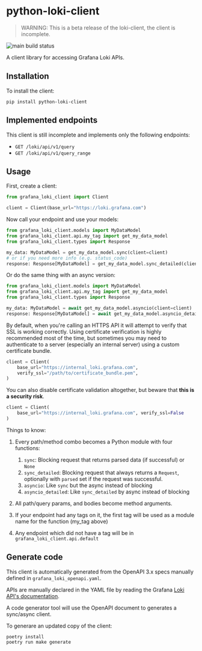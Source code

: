 # python-loki-client

> WARNING: This is a beta release of the loki-client, the client is incomplete.

![main build status](https://github.com/expobrain/python-loki-client/actions/workflows/main.yml/badge.svg?branch=main)

A client library for accessing Grafana Loki APIs.

## Installation

To install the client:

```shell
pip install python-loki-client
```

## Implemented endpoints

This client is still incomplete and implements only the following endpoints:

- `GET /loki/api/v1/query`
- `GET /loki/api/v1/query_range`

## Usage

First, create a client:

```python
from grafana_loki_client import Client

client = Client(base_url="https://loki.grafana.com")
```

Now call your endpoint and use your models:

```python
from grafana_loki_client.models import MyDataModel
from grafana_loki_client.api.my_tag import get_my_data_model
from grafana_loki_client.types import Response

my_data: MyDataModel = get_my_data_model.sync(client=client)
# or if you need more info (e.g. status_code)
response: Response[MyDataModel] = get_my_data_model.sync_detailed(client=client)
```

Or do the same thing with an async version:

```python
from grafana_loki_client.models import MyDataModel
from grafana_loki_client.api.my_tag import get_my_data_model
from grafana_loki_client.types import Response

my_data: MyDataModel = await get_my_data_model.asyncio(client=client)
response: Response[MyDataModel] = await get_my_data_model.asyncio_detailed(client=client)
```

By default, when you're calling an HTTPS API it will attempt to verify that SSL is working correctly. Using certificate verification is highly recommended most of the time, but sometimes you may need to authenticate to a server (especially an internal server) using a custom certificate bundle.

```python
client = Client(
    base_url="https://internal_loki.grafana.com",
    verify_ssl="/path/to/certificate_bundle.pem",
)
```

You can also disable certificate validation altogether, but beware that **this is a security risk**.

```python
client = Client(
    base_url="https://internal_loki.grafana.com", verify_ssl=False
)
```

Things to know:

1. Every path/method combo becomes a Python module with four functions:

   1. `sync`: Blocking request that returns parsed data (if successful) or `None`
   1. `sync_detailed`: Blocking request that always returns a `Request`, optionally with `parsed` set if the request was successful.
   1. `asyncio`: Like `sync` but the async instead of blocking
   1. `asyncio_detailed`: Like `sync_detailed` by async instead of blocking

1. All path/query params, and bodies become method arguments.
1. If your endpoint had any tags on it, the first tag will be used as a module name for the function (my_tag above)
1. Any endpoint which did not have a tag will be in `grafana_loki_client.api.default`

## Generate code

This client is automatically generated from the OpenAPI 3.x specs manually defined in `grafana_loki_openapi.yaml`.

APIs are manually declared in the YAML file by reading the Grafana [Loki API's documentation](https://grafana.com/docs/loki/latest/api/).

A code generator tool will use the OpenAPI document to generates a sync/async client.

To generare an updated copy of the client:

```shell
poetry install
poetry run make generate
```
